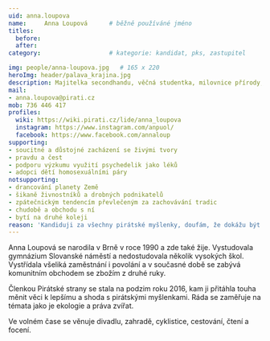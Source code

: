```yaml
---
uid: anna.loupova
name:     Anna Loupová  	# běžně používáné jméno
titles:
  before: 
  after:
category:                 	# kategorie: kandidat, pks, zastupitel

img: people/anna-loupova.jpg   # 165 x 220
heroImg: header/palava_krajina.jpg
description: Majitelka secondhandu, věčná studentka, milovnice přírody, knih a svobody 	# kratký popis, max 160 znaků
mail:
- anna.loupova@pirati.cz
mob: 736 446 417
profiles:
  wiki: https://wiki.pirati.cz/lide/anna_loupova
  instagram: https://www.instagram.com/anpuol/
  facebook: https://www.facebook.com/annaloup
supporting:
- soucitné a důstojné zacházení se živými tvory
- pravdu a čest
- podporu výzkumu využití psychedelik jako léků
- adopci dětí homosexuálními páry
notsupporting:
- drancování planety Země
- šikaně živnostníků a drobných podnikatelů
- zpátečnickým tendencím převlečeným za zachovávání tradic
- chudobě a obchodu s ní
- bytí na druhé koleji
reason: 'Kandiduji za všechny pirátské myšlenky, doufám, že dokážu být dalším silným hlasem, který pomůže k jejich prosazení. Chci bojovat za svobodu a možnosti, chci otevírat pálivá témata a přistupovat k nim s otevřenou hlavou a hledat ta nejlepší řešení. Chci podporovat zánik velkochovů a být hlasem těch, kteří jej nemají. Nejefektivnější způsob, jak těchto věcí dosáhnout je kandidovat a mluvit, dělám obojí.'
---
```

Anna Loupová se narodila v Brně v roce 1990 a zde také žije. Vystudovala gymnázium Slovanské náměstí a nedostudovala několik vysokých škol. Vystřídala všeliká zaměstnání i povolání a v současné době se zabývá komunitním obchodem se zbožím z druhé ruky.

Členkou Pirátské strany se stala na podzim roku 2016, kam ji přitáhla touha měnit věci k lepšímu a shoda s pirátskými myšlenkami. Ráda se zaměřuje na témata jako je ekologie a práva zvířat.

Ve volném čase se věnuje divadlu, zahradě, cyklistice, cestování, čtení a focení.

